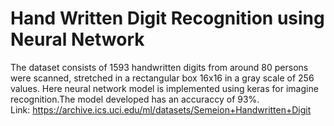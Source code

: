 # Hand Written Digit Recognition using Neural Network

The dataset consists of 1593 handwritten digits from around 80 persons were scanned, stretched in a rectangular box 16x16 in a gray scale of 256 values. Here neural network model is implemented using keras for imagine recognition.The model developed has an accuraccy of 93%.
<br>
Link: https://archive.ics.uci.edu/ml/datasets/Semeion+Handwritten+Digit


